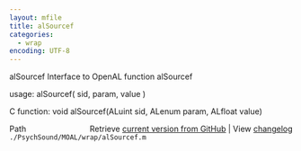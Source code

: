 ```yaml
---
layout: mfile
title: alSourcef
categories:
  - wrap
encoding: UTF-8
---
```


alSourcef  Interface to OpenAL function alSourcef  

usage:  alSourcef( sid, param, value )  

C function:  void alSourcef(ALuint sid, ALenum param, ALfloat value)  


<div class="code_header" style="text-align:right;">
  <span style="float:left;">Path&nbsp;&nbsp;</span> <span class="counter">Retrieve <a href=
  "https://raw.github.com/Psychtoolbox-3/Psychtoolbox-3/beta/./PsychSound/MOAL/wrap/alSourcef.m">current version from GitHub</a> | View <a href=
  "https://github.com/Psychtoolbox-3/Psychtoolbox-3/commits/beta/./PsychSound/MOAL/wrap/alSourcef.m">changelog</a></span>
</div>
<div class="code">
  <code>./PsychSound/MOAL/wrap/alSourcef.m</code>
</div>
